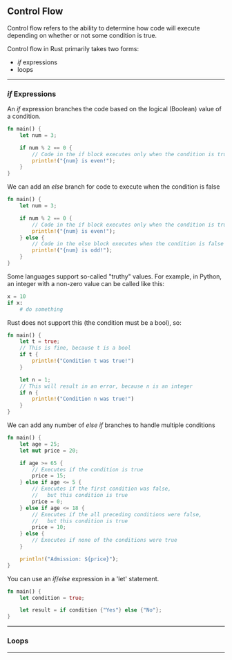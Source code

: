 ## Control Flow ##

Control flow refers to the ability to determine how code will execute
depending on whether or not some condition is true.

Control flow in Rust primarily takes two forms:

* *if* expressions
* loops

---

### *if* Expressions ###

An *if* expression branches the code based on the logical (Boolean)
value of a condition.

```rust
fn main() {
    let num = 3;

    if num % 2 == 0 {
        // Code in the if block executes only when the condition is true
        println!("{num} is even!");
    }
}
```

We can add an *else* branch for code to execute when the condition is
false

```rust
fn main() {
    let num = 3;

    if num % 2 == 0 {
        // Code in the if block executes only when the condition is true
        println!("{num} is even!");
    } else {
        // Code in the else block executes when the condition is false
        println!("{num} is odd!");
    }
}
```

Some languages support so-called "truthy" values. For example, in
Python, an integer with a non-zero value can be called like this:

```python
x = 10
if x:
    # do something
```

Rust does not support this (the condition must be a bool), so:

```rust
fn main() {
    let t = true;
    // This is fine, because t is a bool
    if t {
        println!("Condition t was true!")
    }

    let n = 1;
    // This will result in an error, because n is an integer
    if n {
        println!("Condition n was true!")
    }
}
```

We can add any number of *else if* branches to handle multiple
conditions

```rust
fn main() {
    let age = 25;
    let mut price = 20;

    if age >= 65 {
        // Executes if the condition is true
        price = 15;
    } else if age <= 5 {
        // Executes if the first condition was false,
        //   but this condition is true
        price = 0;
    } else if age <= 18 {
        // Executes if the all preceding conditions were false,
        //   but this condition is true
        price = 10;
    } else {
        // Executes if none of the conditions were true
    }

    println!("Admission: ${price}");
}
```

You can use an *if*/*else* expression in a 'let' statement.

```rust
fn main() {
    let condition = true;

    let result = if condition {"Yes"} else {"No"};
}
```

---

### Loops ###

---